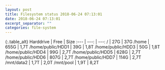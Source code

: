 ```yaml
---
layout: post
title: Filesystem status 2018-06-24 07:13:01
date: 2018-06-24 07:13:01
excerpt_separator: ""
categories: file-system
---
```

{:.table_alt}
Harddrive | Free | Size
:--- | ---: | ---:
/ | 27G | 37G
/home | 655G | 1,7T
/home/public/HDD1 | 39G | 1,8T
/home/public/HDD3 | 50G | 1,8T
/home/public/HDD4 | 99G | 2,7T
/home/public/HDD5 | 628G | 2,7T
/home/public/HDD6 | 807G | 2,7T
/home/public/HDD7 | 114G | 2,7T
/mnt/data2 | 1,7T | 2,0T
/mnt/pool | 1,9T | 8,2T
